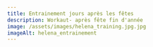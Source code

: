 ```yaml
---
title: Entrainement jours après les fêtes
description: Workaut- après fête fin d'année
image: /assets/images/helena_training.jpg.jpg
imageAlt: helena_entrainement
---
```

